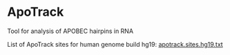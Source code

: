 # ApoTrack
Tool for analysis of APOBEC hairpins in RNA

List of ApoTrack sites for human genome build hg19:
[apotrack.sites.hg19.txt](apotrack.sites.hg19.txt)
